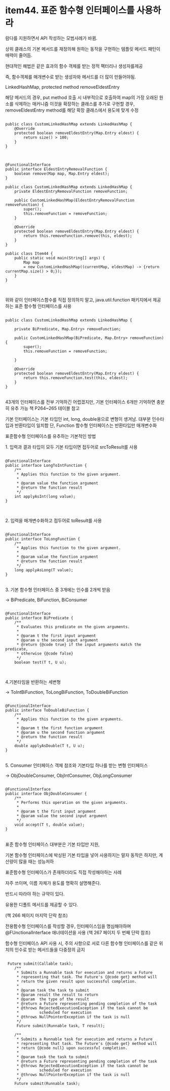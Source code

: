 # item44. 표준 함수형 인터페이스를 사용하라
<p>람다를 지원하면서 API 작성하는 모범사례가 바뀜.</P>
상위 클래스의 기본 메서드를 재정의해 원하는 동작을 구현하는 템플릿 메서드 패턴이 매력이 줄어듬.

<p>현대적인 해법은 같은 효과의 함수 객체를 받는 정적 팩터리나 생성자를제공</P>
즉, 함수객체를 매개변수로 받는 생성자와 메서드를 더 많이 만들어야됨.

<p>LinkedHashMap, protected method removeEldestEntry</p>
해당 메서드의 경우, put method 호출 시 내부적으로 호출하여 map의 가장 오래된 원소를 삭제하는 매커니즘  
이것을 확장하는 클래스를 추가로 구현할 경우, removeEldestEntry method를 해당 확장 클래스에서 용도에 맞게 수정

<pre>
<code>
public class CustomLinkedHashMap<K, V> extends LinkedHashMap<K, V> {
	@Override
	protected boolean removeEldestEntry(Map.Entry<K,V> eldest) {
        return size() > 100;
    }
}
</code>
</pre>


<pre>
<code>
@FunctionalInterface
public interface EldestEntryRemovalFunction<K, V> {
	boolean remove(Map<K, V> map, Map.Entry<K, V> eldest);
}

public class CustomLinkedHashMap<K, V> extends LinkedHashMap<K, V> {
	private EldestEntryRemovalFunction<K, V> removeFunction;
	
	public CustomLinkedHashMap(EldestEntryRemovalFunction<K, V> removeFunction) {
		super();
		this.removeFunction = removeFunction;		
	}
	
	@Override
	protected boolean removeEldestEntry(Map.Entry<K,V> eldest) {
        return this.removeFunction.remove(this, eldest);
    }
}

public class Item44 {
	public static void main(String[] args) {
		Map<String, Object> map
		= new CustomLinkedHashMap<String, Object>((currentMap, eldestMap) -> {return currentMap.size() > 0;});
	}
}

</code>
</pre>

위와 같이 인터페이스함수를 직접 정의하지 말고, java.util.function 패키지에서 제공하는 표준 함수형 인터페이스를 사용
<pre>
<code>
public class CustomLinkedHashMap<K, V> extends LinkedHashMap<K, V> {

	private BiPredicate<Map<K, V>, Map.Entry<K, V>> removeFunction;
	
	public CustomLinkedHashMap(BiPredicate<Map<K, V>, Map.Entry<K, V>> removeFunction) {
		super();
		this.removeFunction = removeFunction;
		
	}
	
	@Override
	protected boolean removeEldestEntry(Map.Entry<K,V> eldest) {
		return this.removeFunction.test(this, eldest);
    }
}
</code>
</pre>

43개의 인터페이스를 전부 기억하긴 어렵겠지만, 기본 인터페이스 6개만 기억하면 충분히 유추 가능
책 P264~265 테이블 참고

기본 인터페이스는 기본 타입인 int, long, double용으로 변형이 생겨남. 대부분 인수타입과 반환타입이 일치함
단, Function 함수형 인터페이스는 반환타입만 매개변수화

표준함수형 인터페이스를 유추하는 기본적인 방법
<p>1. 입력과 결과 타입이 모두 기본 타입이면 접두어로 srcToResult를 사용</p>

<pre>
<code>
@FunctionalInterface
public interface LongToIntFunction {
    /**
     * Applies this function to the given argument.
     *
     * @param value the function argument
     * @return the function result
     */
    int applyAsInt(long value);
}

</code>
</pre>

<p>2. 입력을 매개변수화하고 접두어로 toResult를 사용</p>

<pre>
<code>
@FunctionalInterface
public interface ToLongFunction<T> {
    /**
     * Applies this function to the given argument.
     *
     * @param value the function argument
     * @return the function result
     */
    long applyAsLong(T value);
}
</code>
</pre>

<p>3. 기본 함수형 인터페이스 중 3개에는 인수를 2개씩 받음</p>
-> BiPredicate<T, U>, BiFunction<T, U, R>, BiConsumer<T,U>

<pre>
<code>
@FunctionalInterface
public interface BiPredicate<T, U> {
    /**
     * Evaluates this predicate on the given arguments.
     *
     * @param t the first input argument
     * @param u the second input argument
     * @return {@code true} if the input arguments match the predicate,
     * otherwise {@code false}
     */
    boolean test(T t, U u);

</code>
</pre>

<p>4.기본타임을 반환하는 세변형</p>
-> ToIntBiFunction<T,U>, ToLongBiFunction<T,U>, ToDoubleBiFunction<T,U>

<pre>
<code>
@FunctionalInterface
public interface ToDoubleBiFunction<T, U> {
    /**
     * Applies this function to the given arguments.
     *
     * @param t the first function argument
     * @param u the second function argument
     * @return the function result
     */
    double applyAsDouble(T t, U u);
}
</code>
</pre>

<p>5. Consumer 인터페이스 객체 참조와 기본타입 하나를 받는 변형 인터페이스</p>
-> ObjDoubleConsumer<T>, ObjIntConsumer<T>, ObjLongConsumer<T>

<pre>
<code>
@FunctionalInterface
public interface ObjDoubleConsumer<T> {
    /**
     * Performs this operation on the given arguments.
     *
     * @param t the first input argument
     * @param value the second input argument
     */
    void accept(T t, double value);
}
</code>
</pre>

<p>표준 함수형 인터페이스 대부분은 기본 타입만 지원,</p>
기본 함수형 인터페이스에 박싱된 기본 타입을 넣어 사용하지는 말자
동작은 하지만, 계산량이 많을 때는 성능저하

<p>표준함수형 인터페이스가 존재하더라도 직접 작성해야하는 사례</p>
<p>자주 쓰이며, 이름 자체가 용도를 명확히 설명해준다.</p>
<p>반드시 따라야 하는 규약이 있다.
<p>유용한 디폴트 메서드를 제공할 수 있다.</p>

(책 266 페이지 마지막 단락 참조)

전용함수형 인터페이스를 작성할 경우, 인터페이스임을 명심해야하며 @FUnctionalInterface 애너테이션을 사용
(책 267 페이지 두 번째 단락 참조)

함수형 인터페이스 API 사용 시, 주의 사항으로 서로 다른 함수형 인터페이스를 같은 위치의 인수로 받는 메서드들을 다중정의 금지
<pre>
<code>
<T> Future<T> submit(Callable<T> task);
    /**
     * Submits a Runnable task for execution and returns a Future
     * representing that task. The Future's {@code get} method will
     * return the given result upon successful completion.
     *
     * @param task the task to submit
     * @param result the result to return
     * @param <T> the type of the result
     * @return a Future representing pending completion of the task
     * @throws RejectedExecutionException if the task cannot be
     *         scheduled for execution
     * @throws NullPointerException if the task is null
     */
    <T> Future<T> submit(Runnable task, T result);

    /**
     * Submits a Runnable task for execution and returns a Future
     * representing that task. The Future's {@code get} method will
     * return {@code null} upon <em>successful</em> completion.
     *
     * @param task the task to submit
     * @return a Future representing pending completion of the task
     * @throws RejectedExecutionException if the task cannot be
     *         scheduled for execution
     * @throws NullPointerException if the task is null
     */
    Future<?> submit(Runnable task);
</code>
</pre>
